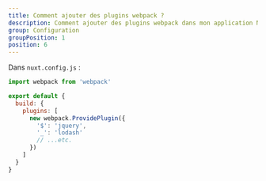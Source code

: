 ```yaml
---
title: Comment ajouter des plugins webpack ?
description: Comment ajouter des plugins webpack dans mon application Nuxt.js ?
group: Configuration
groupPosition: 1
position: 6
---
```


Dans `nuxt.config.js` :

```js
import webpack from 'webpack'

export default {
  build: {
    plugins: [
      new webpack.ProvidePlugin({
        '$': 'jquery',
        '_': 'lodash'
        // ...etc.
      })
    ]
  }
}
```
